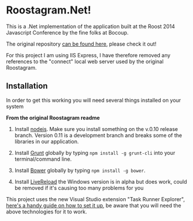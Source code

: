 # Roostagram.Net!

This is a .Net implementation of the application built at the Roost 2014 Javascript Conference by the fine folks at Bocoup. 

The original repository [can be found here](https://github.com/bocoup-education/roost-chicago-2014-app), please check it out!

For this project I am using IIS Express, I have therefore removed any references to the "connect" local web server used by the original Roostagram.

## Installation

In order to get this working you will need several things installed on your system

**From the original Roostagram readme**
1. Install [nodejs](http://nodejs.org/). Make sure you install something on the
   v.0.10 release branch. Version 0.11 is a development branch and breaks some
   of the libraries in our application.
2. Install [Grunt](http://gruntjs.com/) globally by typing `npm install -g
   grunt-cli` into your terminal/command line.
3. Install [Bower](http://bower.io/) globally by typing `npm install -g bower`.


4. Install [LiveReload](http://livereload.com/) the Windows version is in alpha but does work, could be removed if it's causing too many problems for you

This project uses the new Visual Studio extension "Task Runner Explorer", [here's a handy guide on how to set it up](http://www.hanselman.com/blog/introducinggulpgruntbowerandnpmsupportforvisualstudio.aspx),
be aware that you will need the above technologies for it to work.

